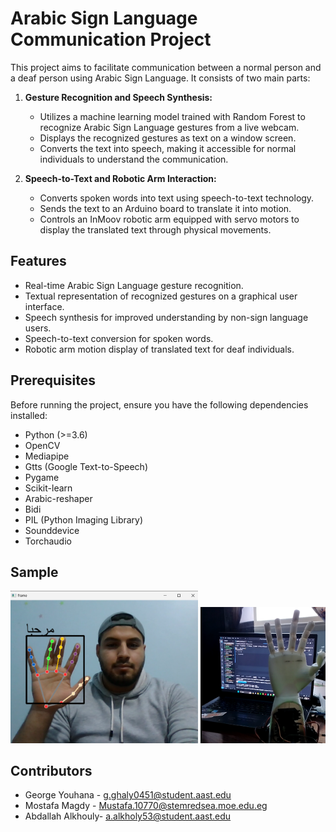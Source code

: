 # Arabic Sign Language Communication Project


This project aims to facilitate communication between a normal person and a deaf person using Arabic Sign Language. It consists of two main parts: 

1. **Gesture Recognition and Speech Synthesis:**
   - Utilizes a machine learning model trained with Random Forest to recognize Arabic Sign Language gestures from a live webcam.
   - Displays the recognized gestures as text on a window screen.
   - Converts the text into speech, making it accessible for normal individuals to understand the communication.

2. **Speech-to-Text and Robotic Arm Interaction:**
   - Converts spoken words into text using speech-to-text technology.
   - Sends the text to an Arduino board to translate it into motion.
   - Controls an InMoov robotic arm equipped with servo motors to display the translated text through physical movements.

## Features

- Real-time Arabic Sign Language gesture recognition.
- Textual representation of recognized gestures on a graphical user interface.
- Speech synthesis for improved understanding by non-sign language users.
- Speech-to-text conversion for spoken words.
- Robotic arm motion display of translated text for deaf individuals.

## Prerequisites

Before running the project, ensure you have the following dependencies installed:

- Python (>=3.6)
- OpenCV
- Mediapipe
- Gtts (Google Text-to-Speech)
- Pygame
- Scikit-learn
- Arabic-reshaper
- Bidi
- PIL (Python Imaging Library)
- Sounddevice
- Torchaudio
## Sample 
<img src="مرحبا.png" alt="chatbot" style="width: 300px;"/> <img src="arm.png" alt="chatbot" style="width: 200px;"/>

## Contributors

- George Youhana - g.ghaly0451@student.aast.edu
- Mostafa Magdy - Mustafa.10770@stemredsea.moe.edu.eg
- Abdallah Alkhouly- a.alkholy53@student.aast.edu

